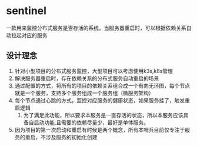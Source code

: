 # sentinel
一款用来监控分布式服务是否存活的系统，当服务器重启时，可以根据依赖关系自动拉起对应的服务

## 设计理念
1. 针对小型项目的分布式服务监控，大型项目可以考虑使用k3s,k8s管理
2. 解决服务器重启时，存在依赖关系的分布式服务自动重启的场景
3. 通过配置的方式，将所有的项目的依赖关系组合成一个有向无环图，每个节点就是一个服务，支持多个服务组成一个服务组（微服务架构）
4. 每个节点通过心跳的方式，监控对应服务的健康状态，如果服务挂了，触发重启逻辑 
   1. 为了满足此功能，所以要求本服务是一直存活的状态，所以本服务应该具备自启动功能,且需要的依赖尽量少，最好是单体服务。
5. 因为项目的第一次启动和重启有时候是两个概念，所有本哨兵目前仅专注于服务的重启，不涉及服务的初始化创建
